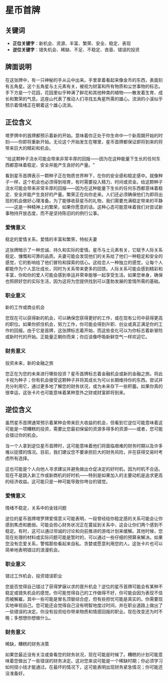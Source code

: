 # 星币首牌

## 关键词

- **正位关键字**：新机会、资源、丰富、繁荣、安全、稳定、表现
- **逆位关键字**：错失机会、稀缺、不足、不稳定、吝啬、错误的投资

## 牌面说明

在这张牌中，有一只神秘的手从云中出来。手里拿着看起来像金币的东西，表面刻有五角星。这个五角星与土元素有关，被视为财富和所有物质和尘世事物的标志。手下方是一个花园，花园里似乎种满了鲜花和其他种类的植物——散发着生育、成长和繁荣的气息。这座山代表了推动人们寻找五角星所需的雄心。流淌的小溪似乎预示着情绪正在朝着这个雄心流淌。

## 正位含义

塔罗牌中的首牌都预示着新的开始。意味着你正处于你生命中一个新周期开始的时刻——你即将重新开始。无论这个开始发生在哪里，星币首牌都保证即将到来的将带来巨大的精彩和机会。

"给这颗种子浇水可能会带来非常丰厚的回报——因为在这种能量下生长的任何东西都意味着稳定、安全并能产生良好的产量。"

看到星币首牌表示一颗种子正在物质世界种下，在你的安全感和稳定感中。就像种子一样，这个机会也必须得到培育，有时需要投入精力、时间或资金。给这颗种子浇水可能会带来非常丰厚的回报——因为在这种能量下生长的任何东西都意味着稳定、安全并能产生良好的产量。繁荣正在向你走来。人们还必须确保他们为即将出现的机会做好心理准备。为了能够收获星币的礼物，我们需要充满稳定带来的平静——这是一种精神上的繁荣，如果你愿意的话。这种心态可能意味着我们对尝试新事物持开放态度，而不是坚持陈旧的的例行公事。

### 爱情意义

稳定的爱情关系，爱情的丰富和繁荣，特权夫妻

这张牌暗示了一种忠诚、持久和实际的爱情。星币与土元素有关，它赋予人际关系稳定、慷慨和可靠的品质。夫妻可能会发现他们的关系给了他们一种稳定和安全的感觉，它的影响给了他们冒险和探索的信心。这给恋人一种独立的感觉，让每个人都能作为个人茁壮成长，同时为关系带来更多的回馈。人际关系可能会感到精彩和丰富，你和你的爱人可能会感到幸运并荣幸能够一起享受生活。如果您单身，确保也照顾好您的实际生活，因为这将为您提供找到可以蓬勃发展的爱情所需的基础。

### 职业意义

新的工作或商业机会

您现在可以获得新的机会，可以确保您获得更好的工作，或在现有公司中获得更高的职位。如果你抓住机会，努力工作，你可能会得到升职、创业或真正满足你的工作的回报。由于它是首牌，这张牌标志着开始，而这些变化可以为你标志着新冒险或新时代的开始。正能量正朝你而来；你应该像呼吸新鲜空气一样欢迎它。

### 财务意义

投资未来，新的金融之旅

您正在为您的未来进行哪些投资？星币首牌标志着金融机会或新的金融之旅。将此卡视为种子；你有机会接受这颗种子并将其成长为可以长期维持你的东西。尝试并充分利用它，通过更多地了解您的财务状况，或为未来存下一些积蓄。如果你真的很幸运，这张卡片也可能意味着某种意外之财或财富即将到来。

## 逆位含义

虽然星币首牌通常预示着某种会带来巨大收益的机会，但看到它逆位可能意味着这可能是一项糟糕的投资，需要比您最初保留的资源多得多的资源——或者，您可能会错过你的机会。

当一个人拿到逆位星币首牌时，这可能意味着他们将面临艰难的财务时期以及许多难以捉摸的情况。目前，我们建议您不要承担巨大的财务风险，并在获得交易时考虑所有选择。

这也可能是个人向他人寻求建议并避免做出仓促决定的好时机，因为时机不合适。现在不是跳入新工作或新商机的好时机——特别是如果加入的主要动机是追求更高的经济收益。这可能只是一种可能导致你垮台的错觉。

### 爱情意义

情绪不稳定，关系中的金钱问题

逆位的星币首牌塔罗牌爱情意义可能表明，一段曾经给你稳定感的关系可能会让你感到焦虑和脆弱。可能会担心财务状况正在蔓延到关系中，这会让你们两个感到不稳定。有时，这可以通过坦诚的讨论和向前推进的游戏计划来缓解。其他时候，您现在处理的材料或实际问题可能是暂时的，可以通过一些仔细的预算来解决。如果您没有恋爱关系，警惕那些看起来自私、贪婪或愿意利用您的人。这张卡片也可以简单地表明错过的浪漫机会。

### 职业意义

错过工作机会，投资错误职业

您是否觉得自己错过了获得梦寐以求的晋升机会？逆位的星币首牌可能会有某种不稳定或错失机会的感觉。你可能觉得自己的工作做得不好，你可能会因为表现不佳而被解雇。其中一些可能是冒名顶替综合症，但有些担忧可能是真实的。你需要现实地审视自己。您可能还会觉得自己没有明智地度过时间，并在职业道路上做出了一些错误的决定。你没有投资给你带来物质和情感回报的职业。现在改变还为时不晚；多想想你想做什么。

### 财务意义

稀缺，糟糕的财务决策

如果您最近没有关注或查看您的财务状况，现在可能是时候了。糟糕的计划可能意味着您做出了一些错误的财务决定。这对您来说可能是一个稀缺时期；你必须学习如何捏小钱才能通过。在最坏的情况下，这可能表明出现财务紧急情况；你可能还没准备好。
